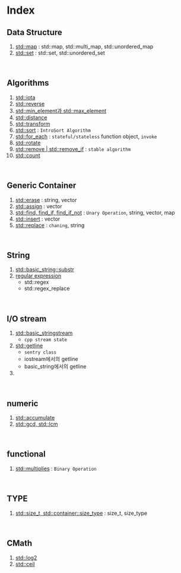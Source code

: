 # Index
## Data Structure
1. [std::map](std_map.md) : std::map, std::multi_map, std::unordered_map
2. [std::set](std_set.md) : std::set, std::unordered_set

<br>

## Algorithms
1. [std::iota](std_iota.md)
2. [std::reverse](std_reverse.md)
3. [std::min_element과 std::max_element](std_min(max)_element.md)
4. [std::distance](std_distance.md)
5. [std::transform](std_transform.md)
6. [std::sort](std_sort.md) : `IntroSort Algorithm`
7. [std::for_each](std_for_each.md) : `stateful/stateless` function object, `invoke`
8. [std::rotate](std_rotate.md)
9. [std::remove | std::remove_if](std_remove.md) : `stable algorithm`
10. [std::count](std_count.md)

<br>

## Generic Container
1. [std::erase](std_erase.md) : string, vector
2. [std::assign](std_assign.md) : vector
3. [std::find, find_if, find_if_not](std_find.md) : `Unary Operation`, string, vector, map
4. [std::insert](std_insert.md) : vector
5. [std::replace](std_replace.md) : `chaning`, string

<br>

## String
1. [std::basic_string::substr](std_string_substr.md)
2. [regular expression](std_regex.md)
   - std::regex
   - std::regex_replace

<br>

## I/O stream
1. [std::basic_stringstream](std_stringstream.md)
   - `cpp stream state`
2. [std::getline](std_getline.md)
   - `sentry class`
   - iostream에서의 getline
   - basic_string에서의 getline
3. 


<br>

## numeric
1. [std::accumulate](std_accumulate.md)
2. [std::gcd, std::lcm](std_gcd_lcm.md)

<br>

## functional
1. [std::multiplies](std_multiplies.md) : `Binary Operation`

<br>

## TYPE
1. [std::size_t, std::container::size_type](std_sizet_sizetype.md) : size_t, size_type

<br>

## CMath
1. [std::log2](std_log2.md)
2. [std::ceil](std_ceil.md)